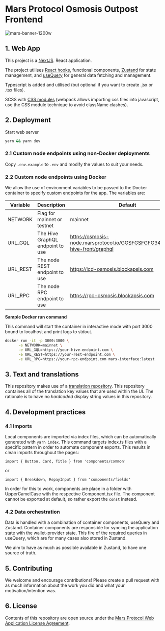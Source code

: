 # Mars Protocol Osmosis Outpost Frontend

![mars-banner-1200w](https://marsprotocol.io/banner.png)

## 1. Web App

This project is a [NextJS](https://nextjs.org/). React application.

The project utilises [React hooks](https://reactjs.org/docs/hooks-intro.html), functional components, [Zustand](https://github.com/pmndrs/zustand) for state management, and [useQuery](https://github.com/TanStack/query) for general data fetching and management.

Typescript is added and utilised (but optional if you want to create .jsx or .tsx files).

SCSS with [CSS modules](https://create-react-app.dev/docs/adding-a-css-modules-stylesheet) (webpack allows importing css files into javascript, use the CSS module technique to avoid className clashes).

## 2. Deployment

Start web server

```bash
yarn && yarn dev
```

### 2.1 Custom node endpoints using non-Docker deployments

Copy `.env.example` to `.env` and modify the values to suit your needs.

### 2.2 Custom node endpoints using Docker

We allow the use of environment variables to be passed to the Docker container to specify custom endpoints for the app. The variables are:


|Variable|Description|Default|
|--------|-----------|-------|
|NETWORK|Flag for mainnet or testnet|mainnet|
|URL_GQL|The Hive GraphQL endpoint to use|https://osmosis-node.marsprotocol.io/GGSFGSFGFG34/osmosis-hive-front/graphql|
|URL_REST|The node REST endpoint to use|https://lcd-osmosis.blockapsis.com|
|URL_RPC|The node RPC endpoint to use|https://rpc-osmosis.blockapsis.com|

**Sample Docker run command**

This command will start the container in interactive mode with port 3000 bound to localhost and print logs to stdout.

```sh
docker run -it -p 3000:3000 \
      -e NETWORK=mainnet \
      -e URL_GQL=https://your-hive-endpoint.com \
      -e URL_REST=https://your-rest-endpoint.com \
      -e URL_RPC=https://your-rpc-endpoint.com mars-interface:latest
```

## 3. Text and translations

This repository makes use of a [translation repository](https://github.com/mars-protocol/translations). This repository containes all of the translation key values that are used within the UI. The rationale is to have no _hardcoded_ display string values in this repository.

## 4. Development practices

### 4.1 Imports

Local components are imported via index files, which can be automatically generated with `yarn index`. This command targets index.ts files with a specific pattern in order to automate component exports. This results in clean imports throughout the pages:

```
import { Button, Card, Title } from 'components/common'
```

or

```
import { Breakdown, RepayInput } from 'components/fields'
```

In order for this to work, components are place in a folder with UpperCamelCase with the respective Component.tsx file. The component cannot be exported at default, so rather export the `const` instead.

### 4.2 Data orchestration

Data is handled with a combination of container components, useQuery and Zustand. Container components are responsible for syncing the application state with the wallet-provider state. This fire of the required queries in useQuery, which are for many cases also stored in Zustand.

We aim to have as much as possible available in Zustand, to have one source of truth.

## 5. Contributing

We welcome and encourage contributions! Please create a pull request with as much information about the work you did and what your motivation/intention was.

## 6. License

Contents of this repository are open source under the [Mars Protocol Web Application License Agreement](./LICENSE).
